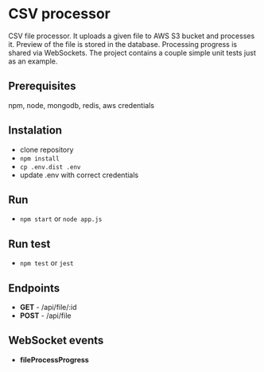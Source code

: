 # CSV processor

CSV file processor. It uploads a given file to AWS S3 bucket and processes it. Preview of the file is stored in the database. Processing progress is shared via WebSockets. The project contains a couple simple unit tests just as an example.

## Prerequisites
npm, node, mongodb, redis, aws credentials

## Instalation

 - clone repository
 - `npm install`
 - `cp .env.dist .env`
 - update .env with correct credentials

## Run

 - `npm start` or `node app.js`

## Run test

 - `npm test` or `jest`

## Endpoints

 - **GET** - /api/file/:id
 - **POST** - /api/file

## WebSocket events

 - **fileProcessProgress**
